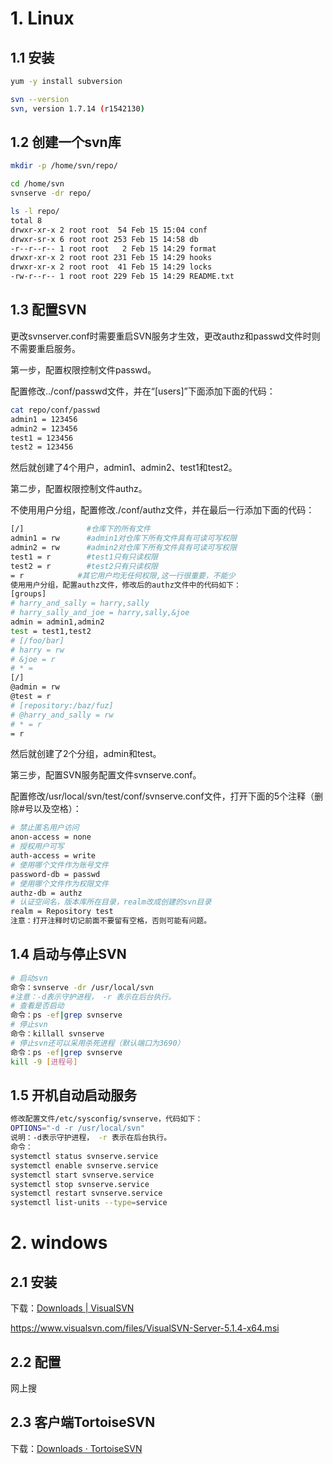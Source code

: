 #

# 1. Linux

## 1.1 安装

```Bash
yum -y install subversion

svn --version
svn, version 1.7.14 (r1542130)
```

## 1.2 创建一个svn库

```Bash
mkdir -p /home/svn/repo/

cd /home/svn
svnserve -dr repo/

ls -l repo/
total 8
drwxr-xr-x 2 root root  54 Feb 15 15:04 conf
drwxr-sr-x 6 root root 253 Feb 15 14:58 db
-r--r--r-- 1 root root   2 Feb 15 14:29 format
drwxr-xr-x 2 root root 231 Feb 15 14:29 hooks
drwxr-xr-x 2 root root  41 Feb 15 14:29 locks
-rw-r--r-- 1 root root 229 Feb 15 14:29 README.txt
```

## 1.3 配置SVN

更改svnserver.conf时需要重启SVN服务才生效，更改authz和passwd文件时则不需要重启服务。

第一步，配置权限控制文件passwd。

配置修改../conf/passwd文件，并在“[users]”下面添加下面的代码：

```Bash
cat repo/conf/passwd
admin1 = 123456
admin2 = 123456
test1 = 123456
test2 = 123456
```

然后就创建了4个用户，admin1、admin2、test1和test2。

第二步，配置权限控制文件authz。

不使用用户分组，配置修改./conf/authz文件，并在最后一行添加下面的代码：

```Bash
[/]              #仓库下的所有文件
admin1 = rw      #admin1对仓库下所有文件具有可读可写权限
admin2 = rw      #admin2对仓库下所有文件具有可读可写权限
test1 = r        #test1只有只读权限
test2 = r        #test2只有只读权限
= r            #其它用户均无任何权限,这一行很重要，不能少
使用用户分组，配置authz文件，修改后的authz文件中的代码如下：
[groups]
# harry_and_sally = harry,sally
# harry_sally_and_joe = harry,sally,&joe
admin = admin1,admin2
test = test1,test2
# [/foo/bar]
# harry = rw
# &joe = r
# * =
[/]
@admin = rw
@test = r
# [repository:/baz/fuz]
# @harry_and_sally = rw
# * = r
= r
```

然后就创建了2个分组，admin和test。

第三步，配置SVN服务配置文件svnserve.conf。

配置修改/usr/local/svn/test/conf/svnserve.conf文件，打开下面的5个注释（删除#号以及空格）：

```Bash
# 禁止匿名用户访问
anon-access = none
# 授权用户可写
auth-access = write
# 使用哪个文件作为账号文件
password-db = passwd
# 使用哪个文件作为权限文件
authz-db = authz
# 认证空间名，版本库所在目录，realm改成创建的svn目录
realm = Repository test
注意：打开注释时切记前面不要留有空格，否则可能有问题。
```

## 1.4 启动与停止SVN

```Bash
# 启动svn
命令：svnserve -dr /usr/local/svn
#注意：-d表示守护进程， -r 表示在后台执行。
# 查看是否启动
命令：ps -ef|grep svnserve
# 停止svn
命令：killall svnserve
# 停止svn还可以采用杀死进程（默认端口为3690）
命令：ps -ef|grep svnserve
kill -9 [进程号]
```

## 1.5 开机自动启动服务

```Bash
修改配置文件/etc/sysconfig/svnserve，代码如下：
OPTIONS="-d -r /usr/local/svn"
说明：-d表示守护进程， -r 表示在后台执行。
命令：
systemctl status svnserve.service
systemctl enable svnserve.service
systemctl start svnserve.service
systemctl stop svnserve.service
systemctl restart svnserve.service
systemctl list-units --type=service
```

# 2. windows

## 2.1 安装

下载：[Downloads | VisualSVN](https://www.visualsvn.com/downloads/)

https://www.visualsvn.com/files/VisualSVN-Server-5.1.4-x64.msi

## 2.2 配置

网上搜

## 2.3 客户端TortoiseSVN

下载：[Downloads · TortoiseSVN](https://tortoisesvn.net/downloads.html)